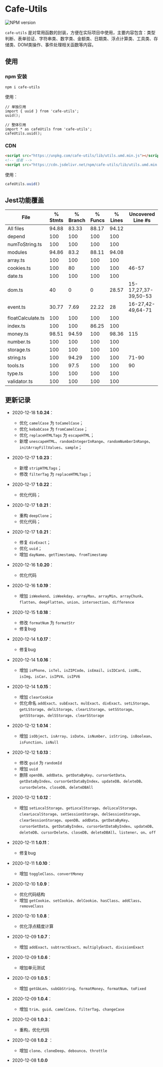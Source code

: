 # Cafe-Utils

![NPM version](https://img.shields.io/npm/v/cafe-utils.svg)

`cafe-utils` 是对常用函数的封装，方便在实际项目中使用，主要内容包含：类型判断、表单验证、字符串类、数字类、金额类、日期类、浮点计算类、工具类、存储类、DOM类操作、事件处理相关函数等内容。

## 使用

### npm 安装

```shell
npm i cafe-utils
```

使用：

```shell
// 单独引用
import { uuid } from 'cafe-utils';
uuid();

// 整体引用
import * as cafeUtils from 'cafe-utils';
cafeUtils.uuid();
```

### CDN

```html
<script src="https://unpkg.com/cafe-utils/lib/utils.umd.min.js"></script>
<!-- 或者 -->
<script src="https://cdn.jsdelivr.net/npm/cafe-utils/lib/utils.umd.min.js"></script>
```

使用：

```js
cafeUtils.uuid()
```

## Jest功能覆盖

File                | % Stmts | % Branch | % Funcs | % Lines | Uncovered Line #s    
--------------------|---------|----------|---------|---------|----------------------
All files           |   94.88 |    83.33 |   88.17 |   94.12 |                      
 depend             |     100 |      100 |     100 |     100 |                      
  numToString.ts    |     100 |      100 |     100 |     100 |                      
 modules            |   94.86 |     83.2 |   88.11 |   94.08 |                      
  array.ts          |     100 |      100 |     100 |     100 |                      
  cookies.ts        |     100 |       80 |     100 |     100 | 46-57
  date.ts           |     100 |      100 |     100 |     100 | 
  dom.ts            |      40 |        0 |       0 |   28.57 | 15-17,27,37-39,50-53
  event.ts          |   30.77 |     7.69 |   22.22 |      28 | 16-27,42-49,64-71   
  floatCalculate.ts |     100 |      100 |     100 |     100 | 
  index.ts          |     100 |      100 |   86.25 |     100 | 
  money.ts          |   98.51 |    94.59 |     100 |   98.36 | 115
  number.ts         |     100 |      100 |     100 |     100 | 
  storage.ts        |     100 |      100 |     100 |     100 | 
  string.ts         |     100 |    94.29 |     100 |     100 | 71-90
  tools.ts          |     100 |     97.5 |     100 |     100 | 90
  type.ts           |     100 |      100 |     100 |     100 | 
  validator.ts      |     100 |      100 |     100 |     100 | 

## 更新记录

* 2020-12-18 **1.0.24**：  
  - 优化 `camelCase` 为  `toCamelCase`；
  - 优化 `kebabCase` 为  `fromCamelCase`；
  - 优化 `replaceHTMLTags` 为 `escapeHTML`；
  - 新增 `unescapeHTML`、`randomIntegerInRange`、`randomNumberInRange`、`initArrayFillValues`、`sample`；

* 2020-12-17 **1.0.23**：  
  - 新增 `stripHTMLTags`；
  - 修改 `filterTag` 为 `replaceHTMLTags`；

* 2020-12-17 **1.0.22**：  
  - 优化代码；

* 2020-12-17 **1.0.21**：  
  - 重构 `deepClone`；
  - 优化代码；

* 2020-12-17 **1.0.21**：  
  - 修复 `divExact`；
  - 优化 `uuid`；
  - 增加 `dayName`、`getTimestamp`、`fromTimestamp`

* 2020-12-16 **1.0.20**：  
  - 优化代码

* 2020-12-16 **1.0.19**：  
  - 增加 `isWeekend`、`isWeekday`、`arrayMax`、`arrayMin`、`arrayChunk`、`flatten`、`deepFlatten`、`union`、`intersection`、`difference`

* 2020-12-15 **1.0.18**：  
  - 修改 `formatNum` 为 `formatStr`
  - 修复bug

* 2020-12-14 **1.0.17**：  
  - 修复bug

* 2020-12-14 **1.0.16**：  
  - 增加 `isPhone`、`isTel`、`isZIPCode`、`isEmail`、`isIDCard`、`isURL`、`isImg`、`isCar`、`isIPV4`、`isIPV6`

* 2020-12-14 **1.0.15**：  
  - 增加 `clearCookie`
  - 优化命名 `addExact`、`subExact`、`mulExact`、`divExact`、`setLStorage`、`getLStorage`、`delLStorage`、`clearLStorage`、`setSStorage`、`getSStorage`、`delSStorage`、`clearSStorage`

* 2020-12-12 **1.0.14**：  
  - 增加 `isObject`、`isArray`、`isDate`、`isNumber`、`isString`、`isBoolean`、`isFunction`、`isNull`

* 2020-12-12 **1.0.13**：  
  - 修改 `guid` 为 `randomId`
  - 增加 `uuid`
  - 删除 `openDB`、`addData`、`getDataByKey`、`cursorGetData`、`getDataByIndex`、`cursorGetDataByIndex`、`updateDB`、`deleteDB`、`cursorDelete`、`closeDB`、`deleteDBAll`

* 2020-12-12 **1.0.12**：  
  - 增加 `setLocalStorage`、`getLocalStorage`、`delLocalStorage`、`clearLocalStorage`、`setSessionStorage`、`delSessionStorage`、`clearSessionStorage`、`openDB`、`addData`、`getDataByKey`、`cursorGetData`、`getDataByIndex`、`cursorGetDataByIndex`、`updateDB`、`deleteDB`、`cursorDelete`、`closeDB`、`deleteDBAll`、`listener`、`on`、`off`

* 2020-12-11 **1.0.11**：  
  - 修复bug

* 2020-12-11 **1.0.10**：  
  - 增加 `toggleClass`、`convertMoney`

* 2020-12-10 **1.0.9**：  
  - 优化代码结构
  - 增加 `getCookie`、`setCookie`、`delCookie`、`hasClass`、`addClass`、`removeClass`

* 2020-12-10 **1.0.8**：  
  - 优化浮点精度计算

* 2020-12-09 **1.0.7**：  
  - 增加 `addExact`、`subtractExact`、`multiplyExact`、`divisionExact`

* 2020-12-09 **1.0.6**：  
  - 增加单元测试

* 2020-12-09 **1.0.5**：  
  - 增加 `getGbLen`、`subGbString`、`formatMoney`、`formatNum`、`toFixed`

* 2020-12-09 **1.0.4**：  
  - 增加 `trim`、`guid`、`camelCase`、`filterTag`、`changeCase`

* 2020-12-08 **1.0.3**：  
  - 重构，优化代码

* 2020-12-08 **1.0.2** ：  
  - 增加 `clone`、`cloneDeep`、`debounce`、`throttle`

* 2020-12-08 **1.0.0**
